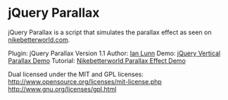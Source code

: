 jQuery Parallax
===============

jQuery Parallax is a script that simulates the parallax effect as seen on [nikebetterworld.com](http://www.nikebetterworld.com/).

Plugin: jQuery Parallax
Version 1.1
Author: [Ian Lunn](http://www.ianlunn.co.uk/)
Demo: [jQuery Vertical Parallax Demo](http://www.ianlunn.co.uk/plugins/jquery-parallax/)
Tutorial: [Nikebetterworld Parallax Effect Demo](http://www.ianlunn.co.uk/blog/code-tutorials/recreate-nikebetterworld-parallax/)

Dual licensed under the MIT and GPL licenses:
http://www.opensource.org/licenses/mit-license.php
http://www.gnu.org/licenses/gpl.html